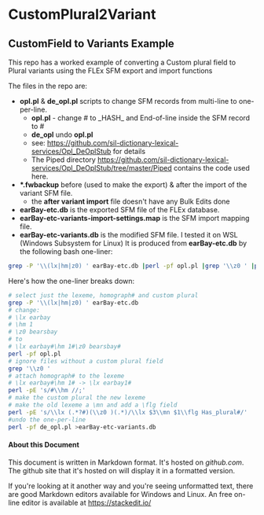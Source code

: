 # CustomPlural2Variant
## CustomField to Variants Example
This repo has a worked example of converting a Custom plural field to Plural variants using the FLEx SFM export and import functions

The files  in the repo are:
- **opl.pl** & **de_opl.pl** scripts to change SFM records from multi-line to one-per-line.
    - **opl.pl** - change # to \_HASH\_ and End-of-line inside the SFM record to #
    - **de_opl** undo **opl.pl**
    - see: <https://github.com/sil-dictionary-lexical-services/Opl_DeOplStub> for details
    - The Piped directory <https://github.com/sil-dictionary-lexical-services/Opl_DeOplStub/tree/master/Piped> contains the code used here.
- **\*.fwbackup** before (used to make the export) & after the import of the variant SFM file.
    - the **after variant import** file doesn't have any Bulk Edits done
- **earBay-etc.db** is the exported SFM file of the FLEx database.
- **earBay-etc-variants-import-settings.map** is the SFM import mapping file.
- **earBay-etc-variants.db** is the modified SFM file. I tested it on WSL (Windows Subsystem for Linux) It is produced from **earBay-etc.db** by the following bash one-liner:

```bash
grep -P '\\(lx|hm|z0) ' earBay-etc.db |perl -pf opl.pl |grep '\\z0 ' |perl -pE 's/#\\hm //;' |perl -pE 's/\\lx (.*?#)(\\z0 )(.*)/\\lx $3\\mn $1\\flg Has_plural#/' |perl -pf de_opl.pl >earBay-etc-variants.db
```
Here's how the one-liner breaks down:

```bash
# select just the lexeme, homograph# and custom plural
grep -P '\\(lx|hm|z0) ' earBay-etc.db
# change:
# \lx earbay
# \hm 1
# \z0 bearsbay
# to
# \lx earbay#\hm 1#\z0 bearsbay#
perl -pf opl.pl
# ignore files without a custom plural field
grep '\\z0 '
# attach homograph# to the lexeme
# \lx earbay#\hm 1# -> \lx earbay1#
perl -pE 's/#\\hm //;'
# make the custom plural the new lexeme
# make the old lexeme a \mn and add a \flg field
perl -pE 's/\\lx (.*?#)(\\z0 )(.*)/\\lx $3\\mn $1\\flg Has_plural#/'
#undo the one-per-line
perl -pf de_opl.pl >earBay-etc-variants.db
```


#### About this Document

This document is written in Markdown format. It's hosted on *github.com*. The github site that it's hosted on will display it in a formatted version.

If you're looking at it another way and you're seeing unformatted text, there are good Markdown editors available for Windows and Linux. An free on-line editor is available at https://stackedit.io/
